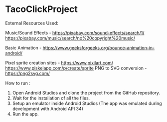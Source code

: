 # TacoClickProject

External Resources Used:

Music/Sound Effects - https://pixabay.com/sound-effects/search/1/ 
                      https://pixabay.com/music/search/no%20copyright%20music/
        
Basic Animation - https://www.geeksforgeeks.org/bounce-animation-in-android/

Pixel sprite creation sites - https://www.pixilart.com/
                              https://www.piskelapp.com/p/create/sprite
PNG to SVG conversion - https://png2svg.com/

How to run :

1. Open Android Studios and clone the project from the GitHub repository.
2. Wait for the installation of all the files.
3. Setup an emulator inside Android Studios (The app was emulated during development with Android API 34)
4. Run the app.


